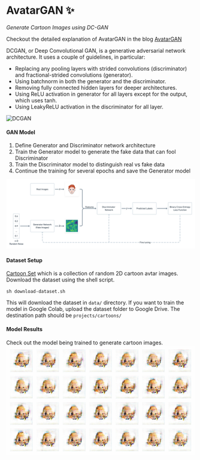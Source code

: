 # AvatarGAN ✨

_Generate Cartoon Images using DC-GAN_

Checkout the detailed explanation of AvatarGAN in the blog [AvatarGAN](https://medium.com/@aakashjhawar)

DCGAN, or Deep Convolutional GAN, is a generative adversarial network architecture. It uses a couple of guidelines, in particular:

- Replacing any pooling layers with strided convolutions (discriminator) and fractional-strided convolutions (generator).
- Using batchnorm in both the generator and the discriminator.
- Removing fully connected hidden layers for deeper architectures.
- Using ReLU activation in generator for all layers except for the output, which uses tanh.
- Using LeakyReLU activation in the discriminator for all layer.

![DCGAN](https://github.com/aakashjhawar/AvatarGAN/blob/master/assets/images/DCGAN.jpg)

#### GAN Model

1. Define Generator and Discriminator network architecture
2. Train the Generator model to generate the fake data that can fool Discriminator
3. Train the Discriminator model to distinguish real vs fake data
4. Continue the training for several epochs and save the Generator model

![Model](https://github.com/aakashjhawar/AvatarGAN/blob/master/assets/images/GAN-architecture.png)

#### Dataset Setup

[Cartoon Set](https://google.github.io/cartoonset/) which is a collection of random 2D cartoon avtar images.
Download the dataset using the shell script.

```
sh download-dataset.sh
```

This will download the dataset in `data/` directory.
If you want to train the model in Google Colab, upload the dataset folder to Google Drive. The destination path should be `projects/cartoons/`

#### Model Results

Check out the model being trained to generate cartoon images.
![Model](https://github.com/aakashjhawar/AvatarGAN/blob/master/assets/images/GAN-training.gif)
